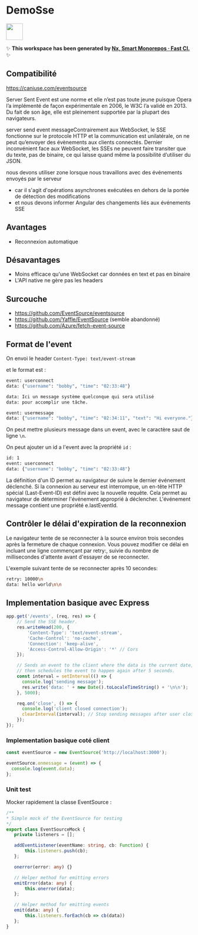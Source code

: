 # DemoSse

<a alt="Nx logo" href="https://nx.dev" target="_blank" rel="noreferrer"><img src="https://raw.githubusercontent.com/nrwl/nx/master/images/nx-logo.png" width="45"></a>

✨ **This workspace has been generated by [Nx, Smart Monorepos · Fast CI.](https://nx.dev)** ✨

## Compatibilité 

https://caniuse.com/eventsource

Server Sent Event est une norme et elle n’est pas toute jeune puisque Opera l’a implémenté de façon expérimentale en 2006, le W3C l’a validé en 2013. Du fait de son âge, elle est pleinement supportée par la plupart des navigateurs.

server send event messageContrairement aux WebSocket, le SSE fonctionne sur le protocole HTTP et la communication est unilatérale, on ne peut qu’envoyer des évènements aux clients connectés. Dernier inconvénient face aux WebSocket, les SSEs ne peuvent faire transiter que du texte, pas de binaire, ce qui laisse quand même la possibilité d’utiliser du JSON.

nous devons utiliser zone lorsque nous travaillons avec des événements envoyés par le serveur
* car il s'agit d'opérations asynchrones exécutées en dehors de la portée de détection des modifications
* et nous devons informer Angular des changements liés aux événements SSE

## Avantages

* Reconnexion automatique 

## Désavantages

* Moins efficace qu'une WebSocket car données en text et pas en binaire
* L'API native ne gère pas les headers 

## Surcouche 

* https://github.com/EventSource/eventsource
* https://github.com/Yaffle/EventSource (semble abandonné)
* https://github.com/Azure/fetch-event-source

## Format de l'event

On envoi le header `Content-Type: text/event-stream`

et le format est :

```bash
event: userconnect
data: {"username": "bobby", "time": "02:33:48"}

data: Ici un message système quelconque qui sera utilisé
data: pour accomplir une tâche.

event: usermessage
data: {"username": "bobby", "time": "02:34:11", "text": "Hi everyone."}
```

On peut mettre plusieurs message dans un event, avec le caractère saut de ligne `\n`.

On peut ajouter un id a l'event avec la propriété `id` :
```bash
id: 1
event: userconnect
data: {"username": "bobby", "time": "02:33:48"}
```

La définition d'un ID permet au navigateur de suivre le dernier événement déclenché. Si la connexion au serveur est interrompue, un en-tête HTTP spécial (Last-Event-ID) est défini avec la nouvelle requête. Cela permet au navigateur de déterminer l'événement approprié à déclencher. 
L'événement message contient une propriété e.lastEventId.

## Contrôler le délai d'expiration de la reconnexion

Le navigateur tente de se reconnecter à la source environ trois secondes après la fermeture de chaque connexion. Vous pouvez modifier ce délai en incluant une ligne commençant par retry:, suivie du nombre de millisecondes d'attente avant d'essayer de se reconnecter.

L'exemple suivant tente de se reconnecter après 10 secondes:

```bash
retry: 10000\n
data: hello world\n\n
```

## Implementation basique avec Express 

```javascript 
app.get('/events', (req, res) => {
    // Send the SSE header.
    res.writeHead(200, {
        'Content-Type': 'text/event-stream',
        'Cache-Control': 'no-cache',
        'Connection': 'keep-alive',
        'Access-Control-Allow-Origin': '*' // Cors
    });

    // Sends an event to the client where the data is the current date,
    // then schedules the event to happen again after 5 seconds.
    const interval = setInterval(() => {
      console.log('sending message');
      res.write('data: ' + new Date().toLocaleTimeString() + '\n\n');
    }, 5000);

    req.on('close', () => {
      console.log('client closed connection');
      clearInterval(interval); // Stop sending messages after user closes connection
    });
});
```

### Implementation basique coté client

```javascript
const eventSource = new EventSource('http://localhost:3000');

eventSource.onmessage = (event) => {
  console.log(event.data);
};
```

### Unit test 

Mocker rapidement la classe EventSource :

```typescript
/**
* Simple mock of the EventSource for testing
*/
export class EventSourceMock {
   private listeners = [];

   addEventListener(eventName: string, cb: Function) {
       this.listeners.push(cb);
   };

   onerror(error: any) {}

   // Helper method for emitting errors
   emitError(data: any) {
       this.onerror(data);
   };

   // Helper method for emitting events
   emit(data: any) {
       this.listeners.forEach(cb => cb(data))
   };
}
```
